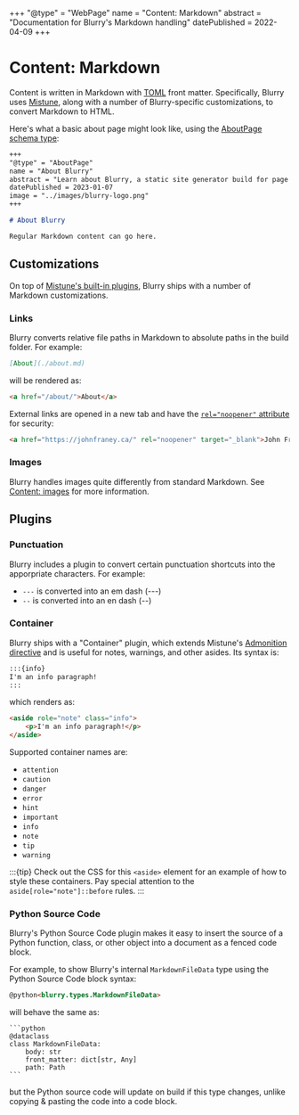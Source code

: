 +++
"@type" = "WebPage"
name = "Content: Markdown"
abstract = "Documentation for Blurry's Markdown handling"
datePublished = 2022-04-09
+++

# Content: Markdown

Content is written in Markdown with [TOML](https://toml.io/en/) front matter.
Specifically, Blurry uses [Mistune](https://mistune.lepture.com/), along with a number of Blurry-specific customizations, to convert Markdown to HTML.

Here's what a basic about page might look like, using the [AboutPage schema type](https://schema.org/AboutPage):

```markdown
+++
"@type" = "AboutPage"
name = "About Blurry"
abstract = "Learn about Blurry, a static site generator build for page speed and SEO"
datePublished = 2023-01-07
image = "../images/blurry-logo.png"
+++

# About Blurry

Regular Markdown content can go here.
```

## Customizations

On top of [Mistune's built-in plugins](https://mistune.lepture.com/en/latest/plugins.html), Blurry ships with a number of Markdown customizations.

### Links

Blurry converts relative file paths in Markdown to absolute paths in the build folder.
For example:

```markdown
[About](./about.md)
```

will be rendered as:

```html
<a href="/about/">About</a>
```

External links are opened in a new tab and have the [`rel="noopener"` attribute](https://developer.mozilla.org/en-US/docs/Web/HTML/Link_types/noopener) for security:

```html
<a href="https://johnfraney.ca/" rel="noopener" target="_blank">John Franey</a>
```

### Images

Blurry handles images quite differently from standard Markdown.
See [Content: images](./images.md) for more information.

## Plugins

### Punctuation

Blurry includes a plugin to convert certain punctuation shortcuts into the apporpriate characters.
For example:

- `---` is converted into an em dash (---)
- `--` is converted into an en dash (--)

### Container

Blurry ships with a "Container" plugin, which extends Mistune's [Admonition directive](https://mistune.lepture.com/en/latest/directives.html#admonitions) and is useful for notes, warnings, and other asides.
Its syntax is:

```markdown
:::{info}
I'm an info paragraph!
:::
```

which renders as:

```html
<aside role="note" class="info">
    <p>I'm an info paragraph!</p>
</aside>
```

Supported container names are:

- `attention`
- `caution`
- `danger`
- `error`
- `hint`
- `important`
- `info`
- `note`
- `tip`
- `warning`

:::{tip}
Check out the CSS for this `<aside>` element for an example of how to style these containers.
Pay special attention to the `aside[role="note"]::before` rules.
:::

### Python Source Code

Blurry's Python Source Code plugin makes it easy to insert the source of a Python function, class, or other object into a document as a fenced code block.

For example, to show Blurry's internal `MarkdownFileData` type using the Python Source Code block syntax:

```markdown
@python<blurry.types.MarkdownFileData>
```

will behave the same as:

    ```python
    @dataclass
    class MarkdownFileData:
        body: str
        front_matter: dict[str, Any]
        path: Path
    ```

but the Python source code will update on build if this type changes, unlike copying & pasting the code into a code block.

